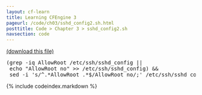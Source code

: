 ```yaml
---
layout: cf-learn
title: Learning CFEngine 3
pageurl: /code/ch03/sshd_config2.sh.html
posttitle: Code > Chapter 3 > sshd_config2.sh
navsection: code
---
```


[(download this file)](https://raw.github.com/zzamboni/cf-learn.info/master/src/ch03/sshd_config2.sh)

<div class="highlight"><pre><span class="o">(</span>grep -iq AllowRoot /etc/ssh/sshd_config <span class="o">||</span>
 <span class="nb">echo</span> <span class="s2">&quot;AllowRoot no&quot;</span> &gt;&gt; /etc/ssh/sshd_config<span class="o">)</span> <span class="o">&amp;&amp;</span>
 sed -i <span class="s1">&#39;s/^.*AllowRoot .*$/AllowRoot no/;&#39;</span> /etc/ssh/sshd_config
</pre></div>


{% include codeindex.markdown %}
